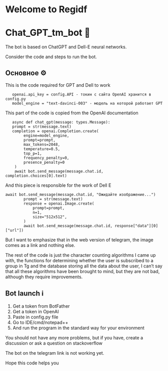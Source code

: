 # Welcome to Regidf

# Chat_GPT_tm_bot :robot:

The bot is based on ChatGPT and Dell-E neural networks.

Consider the code and steps to run the bot.

## Основное ⚙️

  This is the code required for GPT and Dell to work
      
       openai.api_key = config.API - токин с сайта OpenAI хранится в config.py
       model_engine = "text-davinci-003" - модель на которой работает GPT
       
 This part of the code is copied from the OpenAI documentation
       
       async def chat_gpt(message: types.Message):
       prompt = str(message.text)
       completion = openai.Completion.create(
            engine=model_engine,
            prompt=prompt,
            max_tokens=2048,
            temperature=0.5,
            top_p=1,
            frequency_penalty=0,
            presence_penalty=0
        )
        await bot.send_message(message.chat.id, completion.choices[0].text)
       
And this piece is responsible for the work of Dell E

    await bot.send_message(message.chat.id, "Ожидайте изображение...")
            prompt = str(message.text)
            response = openai.Image.create(
                prompt=prompt,
                n=1,
                size="512x512",
            )
            await bot.send_message(message.chat.id, response["data"][0]["url"])
            
  But I want to emphasize that in the web version of telegram, the image comes as a link and nothing else.
  
   The rest of the code is just the character counting algorithms I came up with, the functions for determining whether the user is subscribed to a group in Tg and the database storing all the data about the user, I can’t say that all these algorithms have been brought to mind, but they are not bad, although they require improvements.
  
## Bot launch ℹ️

  1. Get a token from BotFather
  2. Get a token in OpenAI
  3. Paste in config.py file
  4. Go to IDE/cmd/notepad++
  5. And run the program in the standard way for your environment
 
  You should not have any more problems, but if you have, create a discussion or ask a question on stackoverflow
 
 
  The bot on the telegram link is not working yet.
  

Hope this code helps you
